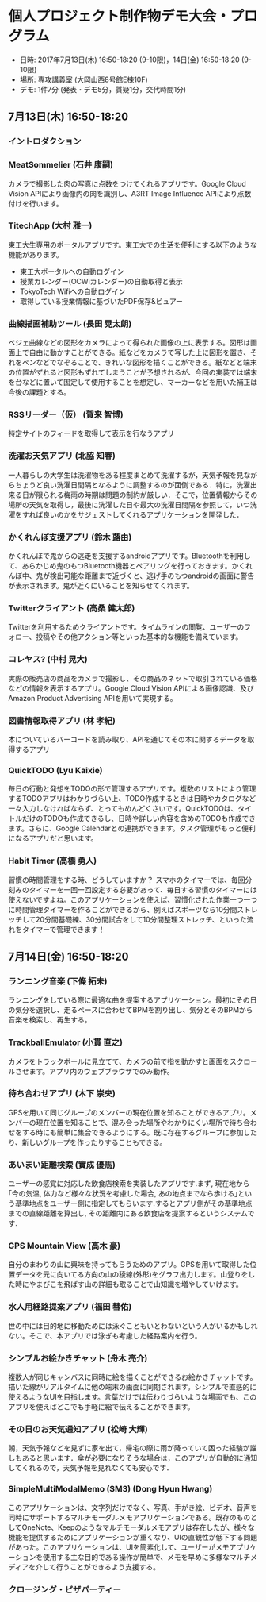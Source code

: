 個人プロジェクト制作物デモ大会・プログラム
========

* 日時: 2017年7月13日(木) 16:50-18:20 (9-10限)，14日(金) 16:50-18:20 (9-10限)
* 場所: 専攻講義室 (大岡山西8号館E棟10F)
* デモ: 1件7分 (発表・デモ5分，質疑1分，交代時間1分)

## 7月13日(木) 16:50-18:20

### イントロダクション

### MeatSommelier (石井 康嗣)
カメラで撮影した肉の写真に点数をつけてくれるアプリです。Google Cloud Vision APIにより画像内の肉を識別し、A3RT Image Influence APIにより点数付けを行います。

### TitechApp (大村 雅一)
東工大生専用のポータルアプリです。東工大での生活を便利にする以下のような機能があります。
* 東工大ポータルへの自動ログイン
* 授業カレンダー(OCWiカレンダー)の自動取得と表示
* TokyoTech Wifiへの自動ログイン
* 取得している授業情報に基づいたPDF保存&ビュアー

### 曲線描画補助ツール (長田 晃太朗)
ベジェ曲線などの図形をカメラによって得られた画像の上に表示する。図形は画面上で自由に動かすことができる。紙などをカメラで写した上に図形を置き、それをペンなどでなぞることで、きれいな図形を描くことができる。紙などと端末の位置がずれると図形もずれてしまうことが予想されるが、今回の実装では端末を台などに置いて固定して使用することを想定し、マーカーなどを用いた補正は今後の課題とする。

### RSSリーダー（仮） (賀来 智博)
特定サイトのフィードを取得して表示を行なうアプリ

### 洗濯お天気アプリ (北脇 知春)
一人暮らしの大学生は洗濯物をある程度まとめて洗濯するが，天気予報を見ながらちょうど良い洗濯日間隔となるように調整するのが面倒である．特に，洗濯出来る日が限られる梅雨の時期は問題の制約が厳しい．そこで，位置情報からその場所の天気を取得し，最後に洗濯した日や最大の洗濯日間隔を参照して，いつ洗濯をすれば良いのかをサジェストしてくれるアプリケーションを開発した．

### かくれんぼ支援アプリ (鈴木 蕗由)
かくれんぼで鬼からの逃走を支援するandroidアプリです。Bluetoothを利用して、あらかじめ鬼のもつBluetooth機器とペアリングを行っておきます。かくれんぼ中、鬼が検出可能な距離まで近づくと、逃げ手のもつandroidの画面に警告が表示されます。鬼が近くにいることを知らせてくれます。

### Twitterクライアント (高桑 健太郎)
Twitterを利用するためクライアントです。タイムラインの閲覧、ユーザーのフォロー、投稿やその他アクション等といった基本的な機能を備えています。

### コレヤス? (中村 晃大)
実際の販売店の商品をカメラで撮影し、その商品のネットで取引されている価格などの情報を表示するアプリ。Google Cloud Vision APIによる画像認識、及びAmazon Product Advertising APIを用いて実現する。

### 図書情報取得アプリ (林 孝紀)
本についているバーコードを読み取り、APIを通じてその本に関するデータを取得するアプリ

### QuickTODO (Lyu Kaixie)
毎日の行動と発想をTODOの形で管理するアプリです。複数のリストにより管理するTODOアプリはわかりづらい上、TODO作成するときは日時やカタログなど一々入力しなければならず、とってもめんどくさいです。QuickTODOは、タイトルだけのTODOも作成できるし、日時や詳しい内容を含めのTODOも作成できます。さらに、Google Calendarとの連携ができます。タスク管理がもっと便利になるアプリだと思います。

### Habit Timer (高橋 勇人)
習慣の時間管理をする時、どうしていますか？ スマホのタイマーでは、毎回分刻みのタイマーを一回一回設定する必要があって、毎日する習慣のタイマーには使えないですよね。このアプリケーションを使えば、習慣化された作業一つ一つに時間管理タイマーを作ることができるから、例えばスポーツなら10分間ストレッチして20分間基礎練、30分間試合をして10分間整理ストレッチ、といった流れをタイマーで管理できます！


## 7月14日(金) 16:50-18:20

### ランニング音楽 (下條 拓未)
ランニングをしている際に最適な曲を提案するアプリケーション。最初にその日の気分を選択し、走るペースに合わせてBPMを割り出し、気分とそのBPMから音楽を検索し、再生する。

### TrackballEmulator (小貫 直之)
カメラをトラックボールに見立てて、カメラの前で指を動かすと画面をスクロールさせます。アプリ内のウェブブラウザでのみ動作。

### 待ち合わせアプリ (木下 崇央)
GPSを用いて同じグループのメンバーの現在位置を知ることができるアプリ。メンバーの現在位置を知ることで、混み合った場所やわかりにくい場所で待ち合わせをする時にも簡単に集合できるようにする。既に存在するグループに参加したり、新しいグループを作ったりすることもできる。

### あいまい距離検索 (實成 優馬)
ユーザーの感覚に対応した飲食店検索を実装したアプリです.まず, 現在地から｢今の気温, 体力など様々な状況を考慮した場合, あの地点までなら歩ける｣という基準地点をユーザー側に指定してもらいます.するとアプリ側がその基準地点までの直線距離を算出し, その距離内にある飲食店を提案するというシステムです.

### GPS Mountain View (高木 豪)
自分のまわりの山に興味を持ってもらうためのアプリ。GPSを用いて取得した位置データを元に向いてる方向の山の稜線(外形)をグラフ出力します。山登りをした時にやまびこを飛ばす山の詳細も取ることで山知識を増やしていけます。

### 水人用経路提案アプリ (福田 彗佑)
世の中には目的地に移動ためには泳ぐこともいとわないという人がいるかもしれない。そこで、本アプリでは泳ぎも考慮した経路案内を行う。

### シンプルお絵かきチャット (舟木 亮介)
複数人が同じキャンバスに同時に絵を描くことができるお絵かきチャットです。描いた線がリアルタイムに他の端末の画面に同期されます。シンプルで直感的に使えるようなUIを目指します。言葉だけでは伝わりづらいような場面でも、このアプリを使えばどこでも手軽に絵で伝えることができます。

### その日のお天気通知アプリ (松崎 大輝)
朝，天気予報などを見ずに家を出て，帰宅の際に雨が降っていて困った経験が誰しもあると思います．傘が必要になりそうな場合は，このアプリが自動的に通知してくれるので，天気予報を見れなくても安心です．

### SimpleMultiModalMemo (SM3) (Dong Hyun Hwang)
このアプリケーションは、文字列だけでなく、写真、手がき絵、ビデオ、音声を同時にサポートするマルチモーダルメモアプリケーションである。既存のものとしてOneNote、Keepのようなマルチモーダルメモアプリは存在したが、様々な機能を提供するためにアプリケーションが重くなり、UIの直観性が低下する問題があった。このアプリケーションは、UIを簡素化して、ユーザーがメモアプリケーションを使用する主な目的である操作が簡単で、メモを早めに多様なマルチメディアを介して行うことができるよう支援する。

### クロージング・ピザパーティー
